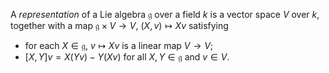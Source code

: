 A *representation* of a Lie algebra $\mathfrak{g}$ over a field $k$ is a vector space $V$ over $k$, together with a map $\mathfrak{g} \times V \to V$, $(X, v) \mapsto Xv$ satisfying

- for each $X \in \mathfrak{g}$, $v \mapsto Xv$ is a linear map $V \to V$;
- $[X, Y] v = X(Yv) - Y(Xv)$ for all $X, Y \in \mathfrak{g}$ and $v \in V$.
